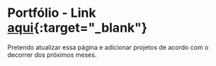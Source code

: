 # Portfólio - Link [aqui](https://victorsbit.github.io/){:target="_blank"}
Pretendo atualizar essa página e adicionar projetos de acordo com o decorrer dos próximos meses.
